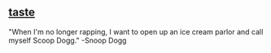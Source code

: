 ## [taste](http://xuxinxin.github.io/playground/42-flavors/)

"When I'm no longer rapping, I want to open up an ice cream parlor and call myself Scoop Dogg." -Snoop Dogg

